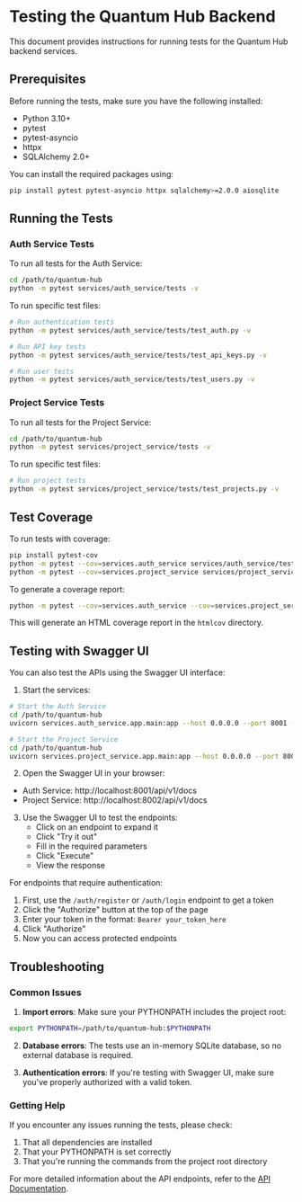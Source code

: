 # Testing the Quantum Hub Backend

This document provides instructions for running tests for the Quantum Hub backend services.

## Prerequisites

Before running the tests, make sure you have the following installed:

- Python 3.10+
- pytest
- pytest-asyncio
- httpx
- SQLAlchemy 2.0+

You can install the required packages using:

```bash
pip install pytest pytest-asyncio httpx sqlalchemy>=2.0.0 aiosqlite
```

## Running the Tests

### Auth Service Tests

To run all tests for the Auth Service:

```bash
cd /path/to/quantum-hub
python -m pytest services/auth_service/tests -v
```

To run specific test files:

```bash
# Run authentication tests
python -m pytest services/auth_service/tests/test_auth.py -v

# Run API key tests
python -m pytest services/auth_service/tests/test_api_keys.py -v

# Run user tests
python -m pytest services/auth_service/tests/test_users.py -v
```

### Project Service Tests

To run all tests for the Project Service:

```bash
cd /path/to/quantum-hub
python -m pytest services/project_service/tests -v
```

To run specific test files:

```bash
# Run project tests
python -m pytest services/project_service/tests/test_projects.py -v
```

## Test Coverage

To run tests with coverage:

```bash
pip install pytest-cov
python -m pytest --cov=services.auth_service services/auth_service/tests -v
python -m pytest --cov=services.project_service services/project_service/tests -v
```

To generate a coverage report:

```bash
python -m pytest --cov=services.auth_service --cov=services.project_service --cov-report=html services/auth_service/tests services/project_service/tests
```

This will generate an HTML coverage report in the `htmlcov` directory.

## Testing with Swagger UI

You can also test the APIs using the Swagger UI interface:

1. Start the services:

```bash
# Start the Auth Service
cd /path/to/quantum-hub
uvicorn services.auth_service.app.main:app --host 0.0.0.0 --port 8001 --reload

# Start the Project Service
cd /path/to/quantum-hub
uvicorn services.project_service.app.main:app --host 0.0.0.0 --port 8002 --reload
```

2. Open the Swagger UI in your browser:

- Auth Service: http://localhost:8001/api/v1/docs
- Project Service: http://localhost:8002/api/v1/docs

3. Use the Swagger UI to test the endpoints:
   - Click on an endpoint to expand it
   - Click "Try it out"
   - Fill in the required parameters
   - Click "Execute"
   - View the response

For endpoints that require authentication:
1. First, use the `/auth/register` or `/auth/login` endpoint to get a token
2. Click the "Authorize" button at the top of the page
3. Enter your token in the format: `Bearer your_token_here`
4. Click "Authorize"
5. Now you can access protected endpoints

## Troubleshooting

### Common Issues

1. **Import errors**: Make sure your PYTHONPATH includes the project root:

```bash
export PYTHONPATH=/path/to/quantum-hub:$PYTHONPATH
```

2. **Database errors**: The tests use an in-memory SQLite database, so no external database is required.

3. **Authentication errors**: If you're testing with Swagger UI, make sure you've properly authorized with a valid token.

### Getting Help

If you encounter any issues running the tests, please check:

1. That all dependencies are installed
2. That your PYTHONPATH is set correctly
3. That you're running the commands from the project root directory

For more detailed information about the API endpoints, refer to the [API Documentation](API_DOCUMENTATION.md).
